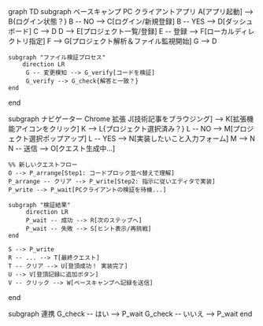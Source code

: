 graph TD
subgraph ベースキャンプ PC クライアントアプリ
A[アプリ起動] --> B{ログイン状態？}
B -- NO --> C[ログイン/新規登録]
B -- YES --> D[ダッシュボード]
C --> D
D --> E[プロジェクト一覧/登録]
E -- 登録 --> F[ローカルディレクトリ指定]
F --> G[プロジェクト解析＆ファイル監視開始]
G --> D

    subgraph "ファイル検証プロセス"
        direction LR
         G -- 変更検知 --> G_verify[コードを検証]
         G_verify --> G_check{解答と一致？}
    end

end

subgraph ナビゲーター Chrome 拡張
J[技術記事をブラウジング] --> K[拡張機能アイコンをクリック]
K --> L{プロジェクト選択済み？}
L -- NO --> M[プロジェクト選択ポップアップ]
L -- YES --> N[実装したいこと入力フォーム]
M --> N
N -- 送信 --> O[クエスト生成中...]

    %% 新しいクエストフロー
    O --> P_arrange[Step1: コードブロック並べ替えで理解]
    P_arrange -- クリア --> P_write[Step2: 指示に従いエディタで実装]
    P_write --> P_wait[PCクライアントの検証を待機...]

    subgraph "検証結果"
         direction LR
         P_wait -- 成功 --> R[次のステップへ]
         P_wait -- 失敗 --> S[ヒント表示/再挑戦]
    end

    S --> P_write
    R -- ... --> T[最終クエスト]
    T -- クリア --> U[登頂成功！ 実装完了]
    U --> V[登頂記録に追加ボタン]
    V -- クリック --> W[ベースキャンプへ記録を送信]

end

subgraph 連携
G_check -- はい --> P_wait
G_check -- いいえ --> P_wait
end
